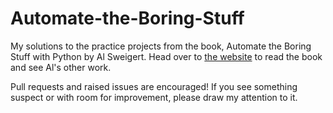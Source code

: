 # Automate-the-Boring-Stuff
My solutions to the practice projects from the book, Automate the Boring Stuff with Python by Al Sweigert.
Head over to [the website](https://automatetheboringstuff.com/) to read the book and see Al's other work.

Pull requests and raised issues are encouraged! If you see something suspect or with room for improvement, please draw my attention to it.
